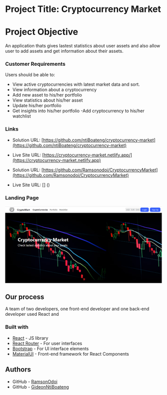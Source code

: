 # Project Title: Cryptocurrency Market

# Project Objective

An application thats gives lastest statistics about user assets and also allow user to add assets and get information about their assets.

### Customer Requirements

Users should be able to:
- View active cryptocurrencies with latest market data and sort.
- View information about a cryptocurrency
- Add new asset to his/her portfolio
- View statistics about his/her asset
- Update his/her portfolio
- Get insights into his/her portfolio
-Add cryptocurrency to his/her watchlist 


### Links

- Solution URL: [https://github.com/ntiBoateng/cryptocurrency-market](https://github.com/ntiBoateng/cryptocurrency-market)
- Live Site URL: [https://cryptocurrency-market.netlify.app/](https://cryptocurrency-market.netlify.app)

- Solution URL: [https://github.com/Ramsonodoi/CryptocurrencyMarket](https://github.com/Ramsonodoi/CryptocurrencyMarket)
- Live Site URL: [] ()


### Landing Page
![image](./public/CryptoMarket.png)


## Our process

A team of two developers, one front-end developer and one back-end developer used React and   


### Built with
- [React](https://reactjs.org/) - JS library
- [React Router](https://reactrouter.com/) - For user interfaces
- [Bootstrap](https://getbootstrap.com/) - For UI interface elements
- [MaterialUI](https://mui.com/) - Front-end framework for React Components


## Authors
- GitHub - [RamsonOdoi](https://github.com/Ramsonodoi)
- GitHub - [GideonNtiBoateng](https://github.com/ntiBoateng)





